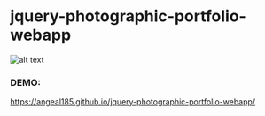 # jquery-photographic-portfolio-webapp

![alt text](https://farm5.staticflickr.com/4495/37403175976_88c33e5a67_b.jpg)

### DEMO:
https://angeal185.github.io/jquery-photographic-portfolio-webapp/
